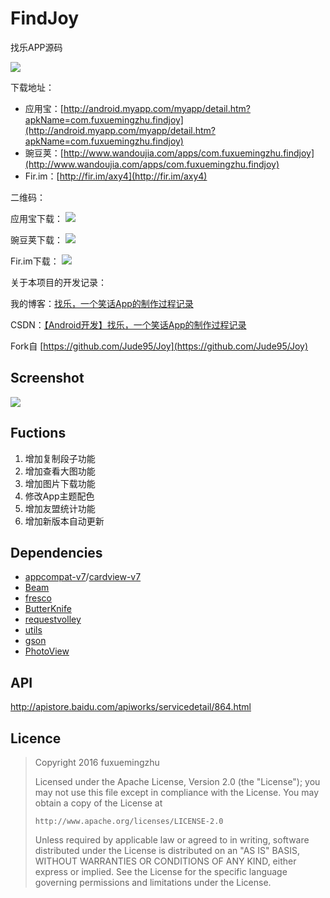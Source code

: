 # FindJoy

找乐APP源码

![](https://github.com/fuxuemingzhu/fuxuemingzhu.github.io/blob/master/images/FindJoy/ic_laucher_192.png?raw=true)

下载地址：

- 应用宝：[http://android.myapp.com/myapp/detail.htm?apkName=com.fuxuemingzhu.findjoy](http://android.myapp.com/myapp/detail.htm?apkName=com.fuxuemingzhu.findjoy)
- 豌豆荚：[http://www.wandoujia.com/apps/com.fuxuemingzhu.findjoy](http://www.wandoujia.com/apps/com.fuxuemingzhu.findjoy)
- Fir.im：[http://fir.im/axy4](http://fir.im/axy4) 

二维码：

应用宝下载：
![](https://github.com/fuxuemingzhu/fuxuemingzhu.github.io/blob/master/images/FindJoy/yingyongbao.png?raw=true)

豌豆荚下载：
![](https://github.com/fuxuemingzhu/fuxuemingzhu.github.io/blob/master/images/FindJoy/wandoujia.png?raw=true)


Fir.im下载：
![](https://github.com/fuxuemingzhu/fuxuemingzhu.github.io/blob/master/images/FindJoy/FIR.im.png?raw=true)

关于本项目的开发记录：

我的博客：[找乐，一个笑话App的制作过程记录](http://www.fuxuemingzhu.com/2016/03/15/Find-Joy/)

CSDN：[【Android开发】找乐，一个笑话App的制作过程记录](http://blog.csdn.net/fuxuemingzhu/article/details/50911245)


Fork自 [https://github.com/Jude95/Joy](https://github.com/Jude95/Joy)

## Screenshot

![](https://github.com/fuxuemingzhu/fuxuemingzhu.github.io/blob/master/images/FindJoy/hecheng.png?raw=true)


## Fuctions

1. 增加复制段子功能
2. 增加查看大图功能
3. 增加图片下载功能
4. 修改App主题配色
4. 增加友盟统计功能
5. 增加新版本自动更新

## Dependencies

- [appcompat-v7](https://developer.android.com/tools/support-library/features.html#v7-appcompat)/[cardview-v7](https://developer.android.com/tools/support-library/features.html#v7-cardview)
- [Beam](https://github.com/Jude95/Beam)
- [fresco](http://frescolib.org/)
- [ButterKnife](http://jakewharton.github.io/butterknife/)
- [requestvolley](https://github.com/Jude95/RequestVolley)
- [utils](https://github.com/Jude95/Utils)
- [gson](https://github.com/google/gson)
- [PhotoView](https://github.com/chrisbanes/PhotoView)

## API

http://apistore.baidu.com/apiworks/servicedetail/864.html


## Licence

> Copyright 2016 fuxuemingzhu
> 
> Licensed under the Apache License, Version 2.0 (the "License"); you may not use this file except in compliance with the License. You may obtain a copy of the License at
> 
> `http://www.apache.org/licenses/LICENSE-2.0`
> 
> Unless required by applicable law or agreed to in writing, software distributed under the License is distributed on an "AS IS" BASIS, WITHOUT WARRANTIES OR CONDITIONS OF ANY KIND, either express or implied. See the License for the specific language governing permissions and limitations under the License.


